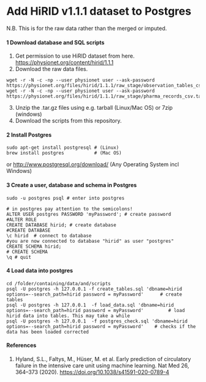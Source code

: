 # Add HiRID v1.1.1 dataset to Postgres
N.B. This is for the raw data rather than the merged or imputed.

#### 1 Download database and SQL scripts
1. Get permission to use HiRID dataset from here. https://physionet.org/content/hirid/1.1.1
2. Download the raw data files.
```
wget -r -N -c -np --user physionet user --ask-password https://physionet.org/files/hirid/1.1.1/raw_stage/observation_tables_csv.tar.gz
wget -r -N -c -np --user physionet user --ask-password https://physionet.org/files/hirid/1.1.1/raw_stage/pharma_records_csv.tar.gz
```
3. Unzip the .tar.gz files using e.g. tarball (Linux/Mac OS) or 7zip (windows)
4. Download the scripts from this repository.


#### 2 Install Postgres
```
sudo apt-get install postgresql # (Linux)
brew install postgres           # (Mac OS)
```
or http://www.postgresql.org/download/ (Any Operating System incl Windows)

#### 3 Create a user, database and schema in Postgres
```
sudo -u postgres psql # enter into postgres

# in postgres pay attention to the semicolons!
ALTER USER postgres PASSWORD 'myPassword'; # create password
#ALTER ROLE
CREATE DATABASE hirid; # create database
#CREATE DATABASE
\c hirid  # connect to database
#you are now connected to database "hirid" as user "postgres"
CREATE SCHEMA hirid; 
# CREATE SCHEMA
\q # quit
```
#### 4 Load data into postgres
```
cd /folder/containing/data/and/scripts
psql -U postgres -h 127.0.0.1 -f create_tables.sql 'dbname=hirid options=--search_path=hirid password = myPassword'      # create tables 
psql -U postgres -h 127.0.0.1  -f load_data.sql 'dbname=hirid options=--search_path=hirid password = myPassword'         # load hirid data into tables. This may take a while
psql -U postgres -h 127.0.0.1  -f postgres_check.sql 'dbname=hirid options=--search_path=hirid password = myPassword'    # checks if the data has been loaded corrected
```


#### References
1. Hyland, S.L., Faltys, M., Hüser, M. et al. Early prediction of circulatory failure in the intensive care unit using machine learning. Nat Med 26, 364–373 (2020). https://doi.org/10.1038/s41591-020-0789-4
